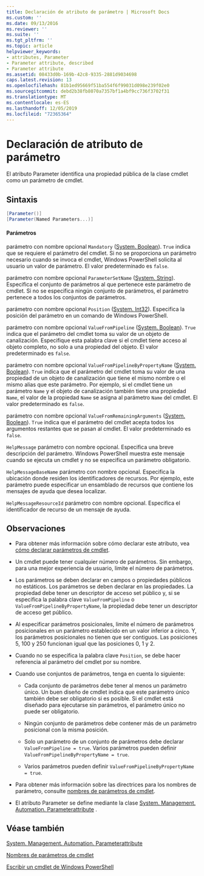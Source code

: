 ```yaml
---
title: Declaración de atributo de parámetro | Microsoft Docs
ms.custom: ''
ms.date: 09/13/2016
ms.reviewer: ''
ms.suite: ''
ms.tgt_pltfrm: ''
ms.topic: article
helpviewer_keywords:
- attributes, Parameter
- Parameter attribute, described
- Parameter attribute
ms.assetid: 08433d0b-169b-42c8-9335-2881d9034698
caps.latest.revision: 13
ms.openlocfilehash: 81b1ed95669f51ba554f6f99031d098e239f02e0
ms.sourcegitcommit: debd2b38fb8070a7357bf1a4bf9cc736f3702f31
ms.translationtype: MT
ms.contentlocale: es-ES
ms.lasthandoff: 12/05/2019
ms.locfileid: "72365364"
---
```

# <a name="parameter-attribute-declaration"></a>Declaración de atributo de parámetro

El atributo Parameter identifica una propiedad pública de la clase cmdlet como un parámetro de cmdlet.

## <a name="syntax"></a>Sintaxis

```csharp
[Parameter()]
[Parameter(Named Parameters...)]
```

#### <a name="parameters"></a>Parámetros

parámetro con nombre opcional `Mandatory` ([System. Boolean](/dotnet/api/System.Boolean)). `True` indica que se requiere el parámetro del cmdlet. Si no se proporciona un parámetro necesario cuando se invoca el cmdlet, Windows PowerShell solicita al usuario un valor de parámetro. El valor predeterminado es `false`.

parámetro con nombre opcional `ParameterSetName` ([System. String](/dotnet/api/System.String)). Especifica el conjunto de parámetros al que pertenece este parámetro de cmdlet. Si no se especifica ningún conjunto de parámetros, el parámetro pertenece a todos los conjuntos de parámetros.

parámetro con nombre opcional `Position` ([System. Int32](/dotnet/api/System.Int32)). Especifica la posición del parámetro en un comando de Windows PowerShell.

parámetro con nombre opcional `ValueFromPipeline` ([System. Boolean](/dotnet/api/System.Boolean)). `True` indica que el parámetro del cmdlet toma su valor de un objeto de canalización. Especifique esta palabra clave si el cmdlet tiene acceso al objeto completo, no solo a una propiedad del objeto. El valor predeterminado es `false`.

parámetro con nombre opcional `ValueFromPipelineByPropertyName` ([System. Boolean](/dotnet/api/System.Boolean)). `True` indica que el parámetro del cmdlet toma su valor de una propiedad de un objeto de canalización que tiene el mismo nombre o el mismo alias que este parámetro. Por ejemplo, si el cmdlet tiene un parámetro `Name` y el objeto de canalización también tiene una propiedad `Name`, el valor de la propiedad `Name` se asigna al parámetro `Name` del cmdlet. El valor predeterminado es `false`.

parámetro con nombre opcional `ValueFromRemainingArguments` ([System. Boolean](/dotnet/api/System.Boolean)). `True` indica que el parámetro del cmdlet acepta todos los argumentos restantes que se pasan al cmdlet. El valor predeterminado es `false`.

`HelpMessage` parámetro con nombre opcional. Especifica una breve descripción del parámetro. Windows PowerShell muestra este mensaje cuando se ejecuta un cmdlet y no se especifica un parámetro obligatorio.

`HelpMessageBaseName` parámetro con nombre opcional. Especifica la ubicación donde residen los identificadores de recursos. Por ejemplo, este parámetro puede especificar un ensamblado de recursos que contiene los mensajes de ayuda que desea localizar.

`HelpMessageResourceId` parámetro con nombre opcional. Especifica el identificador de recurso de un mensaje de ayuda.

## <a name="remarks"></a>Observaciones

- Para obtener más información sobre cómo declarar este atributo, vea [cómo declarar parámetros de cmdlet](./how-to-declare-cmdlet-parameters.md).

- Un cmdlet puede tener cualquier número de parámetros. Sin embargo, para una mejor experiencia de usuario, limite el número de parámetros.

- Los parámetros se deben declarar en campos o propiedades públicos no estáticos. Los parámetros se deben declarar en las propiedades. La propiedad debe tener un descriptor de acceso set público y, si se especifica la palabra clave `ValueFromPipeline` o `ValueFromPipelineByPropertyName`, la propiedad debe tener un descriptor de acceso get público.

- Al especificar parámetros posicionales, limite el número de parámetros posicionales en un parámetro establecido en un valor inferior a cinco. Y, los parámetros posicionales no tienen que ser contiguos. Las posiciones 5, 100 y 250 funcionan igual que las posiciones 0, 1 y 2.

- Cuando no se especifica la palabra clave `Position`, se debe hacer referencia al parámetro del cmdlet por su nombre.

- Cuando use conjuntos de parámetros, tenga en cuenta lo siguiente:

    - Cada conjunto de parámetros debe tener al menos un parámetro único. Un buen diseño de cmdlet indica que este parámetro único también debe ser obligatorio si es posible. Si el cmdlet está diseñado para ejecutarse sin parámetros, el parámetro único no puede ser obligatorio.

    - Ningún conjunto de parámetros debe contener más de un parámetro posicional con la misma posición.

    - Solo un parámetro de un conjunto de parámetros debe declarar `ValueFromPipeline = true`. Varios parámetros pueden definir `ValueFromPipelineByPropertyName = true`.

    - Varios parámetros pueden definir `ValueFromPipelineByPropertyName = true`.

- Para obtener más información sobre las directrices para los nombres de parámetro, consulte [nombres de parámetros de cmdlet](standard-cmdlet-parameter-names-and-types.md).

- El atributo Parameter se define mediante la clase [System. Management. Automation. Parameterattribute](/dotnet/api/System.Management.Automation.ParameterAttribute) .

## <a name="see-also"></a>Véase también

[System. Management. Automation. Parameterattribute](/dotnet/api/System.Management.Automation.ParameterAttribute)

[Nombres de parámetros de cmdlet](standard-cmdlet-parameter-names-and-types.md)

[Escribir un cmdlet de Windows PowerShell](./writing-a-windows-powershell-cmdlet.md)

